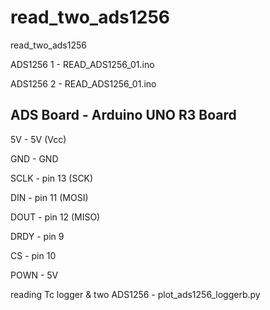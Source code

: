 # read_two_ads1256

read_two_ads1256

ADS1256 1 - READ_ADS1256_01.ino

ADS1256 2 - READ_ADS1256_01.ino

## ADS Board - Arduino UNO R3 Board

5V - 5V (Vcc)

GND - GND

SCLK - pin 13 (SCK)

DIN - pin 11 (MOSI)

DOUT - pin 12 (MISO)

DRDY - pin 9

CS - pin 10

POWN - 5V

reading Tc logger & two ADS1256 - plot_ads1256_loggerb.py 
